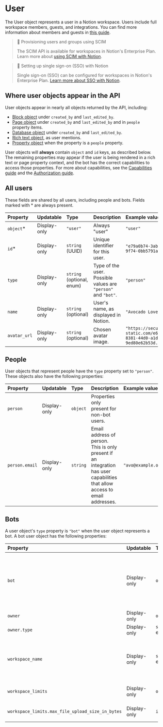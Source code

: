 # User

The User object represents a user in a Notion workspace. Users include full workspace members, guests, and integrations. You can find more information about members and guests in [this guide](https://www.notion.so/help/add-members-admins-guests-and-groups). 

> 📘 Provisioning users and groups using SCIM
> 
> The SCIM API is available for workspaces in Notion's Enterprise Plan. Learn more about [using SCIM with Notion](https://www.notion.so/help/provision-users-and-groups-with-scim).

> 📘 Setting up single sign-on (SSO) with Notion
> 
> Single sign-on (SSO) can be configured for workspaces in Notion's Enterprise Plan. [Learn more about SSO with Notion](https://www.notion.so/help/saml-sso-configuration).

## Where user objects appear in the API

User objects appear in nearly all objects returned by the API, including:

- [Block object](ref:block) under `created_by` and `last_edited_by`.
- [Page object](ref:page) under `created_by` and `last_edited_by` and in `people` property items.
- [Database object](ref:database) under `created_by` and `last_edited_by`.
- [Rich text object](ref:rich-text), as user mentions.
- [Property object](ref:property-object) when the property is a `people` property.

User objects will **always** contain `object` and `id` keys, as described below. The remaining properties may appear if the user is being rendered in a rich text or page property context, and the bot has the correct capabilities to access those properties. For more about capabilities, see the [Capabilities guide](ref:capabilities) and the [Authorization guide](doc:authorization).

## All users

These fields are shared by all users, including people and bots. Fields marked with \* are always present.

| Property     | Updatable    | Type                      | Description                                                   | Example value                                                                 |
| :----------- | :----------- | :------------------------ | :------------------------------------------------------------ | :---------------------------------------------------------------------------- |
| `object`\*   | Display-only | `"user"`                  | Always "user"                                                 | `"user"`                                                                      |
| `id`\*       | Display-only | `string` (UUID)           | Unique identifier for this user.                              | `"e79a0b74-3aba-4149-9f74-0bb5791a6ee6"`                                      |
| `type`       | Display-only | `string` (optional, enum) | Type of the user. Possible values are `"person"` and `"bot"`. | `"person"`                                                                    |
| `name`       | Display-only | `string` (optional)       | User's name, as displayed in Notion.                          | `"Avocado Lovelace"`                                                          |
| `avatar_url` | Display-only | `string` (optional)       | Chosen avatar image.                                          | `"https://secure.notion-static.com/e6a352a8-8381-44d0-a1dc-9ed80e62b53d.jpg"` |

## People

User objects that represent people have the `type` property set to `"person"`. These objects also have the following properties:

| Property       | Updatable    | Type     | Description                                                                                                                 | Example value       |
| :------------- | :----------- | :------- | :-------------------------------------------------------------------------------------------------------------------------- | :------------------ |
| `person`       | Display-only | `object` | Properties only present for non-bot users.                                                                                  |                     |
| `person.email` | Display-only | `string` | Email address of person. This is only present if an integration has user capabilities that allow access to email addresses. | `"avo@example.org"` |

## Bots

A user object's `type` property is `"bot"` when the user object represents a bot. A bot user object has the following properties:

| Property                                         | Updatable    | Type          | Description                                                                                                                                                                                                    | Example value                                                                                                                                                                                                                                                                                               |
| :----------------------------------------------- | :----------- | :------------ | :------------------------------------------------------------------------------------------------------------------------------------------------------------------------------------------------------------- | :---------------------------------------------------------------------------------------------------------------------------------------------------------------------------------------------------------------------------------------------------------------------------------------------------------- |
| `bot`                                            | Display-only | `object`      | If you're using `GET /v1/users/me` or `GET /v1/users/{{your_bot_id}}`, then this field returns data about the bot, including `owner`, `owner.type`, and `workspace_name`. These properties are detailed below. | `{     "object": "user",     "id": "9188c6a5-7381-452f-b3dc-d4865aa89bdf",     "name": "Test Integration",     "avatar_url": null,     "type": "bot",     "bot": {         "owner": {         "type": "workspace",         "workspace": true         },  "workspace_name": "Ada Lovelace’s Notion"     } }` |
| `owner`                                          | Display-only | `object`      | Information about who owns this bot.                                                                                                                                                                           | `{     "type": "workspace",     "workspace": true }`                                                                                                                                                                                                                                                        |
| `owner.type`                                     | Display-only | `string` enum | The type of owner, either `"workspace"` or `"user"`.                                                                                                                                                           | `"workspace"`                                                                                                                                                                                                                                                                                               |
| `workspace_name`                                 | Display-only | `string` enum | If the `owner.type` is `"workspace"`, then `workspace.name` identifies the name of the workspace that owns the bot. If the `owner.type` is `"user"`, then `workspace.name` is `null`.                          | `"Ada Lovelace’s Notion"`                                                                                                                                                                                                                                                                                   |
| `workspace_limits`                               | Display-only | `object`      | Information about the limits and restrictions that apply to the bot's workspace.                                                                                                                               | `{"max_file_upload_size_in_bytes": 5242880}`                                                                                                                                                                                                                                                                |
| `workspace_limits.max_file_upload_size_in_bytes` | Display-only | `integer`     | The maximum allowable size of a [file upload](ref:file-upload), in bytes.                                                                                                                                      | `5242880`                                                                                                                                                                                                                                                                                                   |

